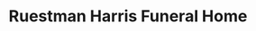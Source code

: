 ---
title: "Ruestman Harris Funeral Home"
url: /el-paso/ruestman-harris-funeral-home/
shop: funeral directors
---